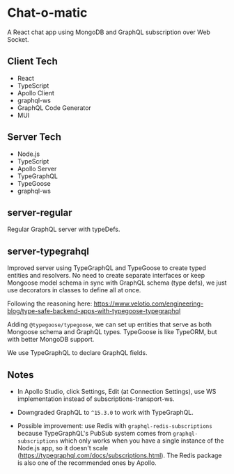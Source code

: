 # Chat-o-matic

A React chat app using MongoDB and GraphQL subscription over Web Socket.

## Client Tech

-   React
-   TypeScript
-   Apollo Client
-   graphql-ws
-   GraphQL Code Generator
-   MUI

## Server Tech

-   Node.js
-   TypeScript
-   Apollo Server
-   TypeGraphQL
-   TypeGoose
-   graphql-ws

## server-regular

Regular GraphQL server with typeDefs.

## server-typegrahql

Improved server using TypeGraphQL and TypeGoose to create typed entities and resolvers. No need to create separate interfaces or keep Mongoose model schema in sync with GraphQL schema (type defs), we just use decorators in classes to define all at once.

Following the reasoning here: https://www.velotio.com/engineering-blog/type-safe-backend-apps-with-typegoose-typegraphql

Adding `@typegoose/typegoose`, we can set up entities that serve as both Mongoose schema and GraphQL types. TypeGoose is like TypeORM, but with better MongoDB support.

We use TypeGraphQL to declare GraphQL fields.

## Notes

-   In Apollo Studio, click Settings, Edit (at Connection Settings), use WS implementation instead of subscriptions-transport-ws.

-   Downgraded GraphQL to `^15.3.0` to work with TypeGraphQL.

-   Possible improvement: use Redis with `graphql-redis-subscriptions` because TypeGraphQL's PubSub system comes from `graphql-subscriptions` which only works when you have a single instance of the Node.js app, so it doesn't scale (https://typegraphql.com/docs/subscriptions.html). The Redis package is also one of the recommended ones by Apollo.
